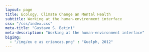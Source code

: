 ```yaml
---
layout: page
title: Ecology, Climate Change an Mental Health
subtitle: Working at the human-environment interface
css: "/css/index.css"
meta-title: "Gustavo S. Betini"
meta-description: "Working at the human-environment interface"
bigimg:
  - "/img/eu e as criancas.png" : "Guelph, 2012"
---
```

